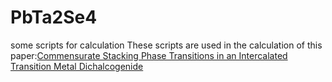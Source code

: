 # PbTa2Se4
some scripts for calculation
These scripts are used in the calculation of this paper:[Commensurate Stacking Phase Transitions in an Intercalated Transition Metal Dichalcogenide](https://onlinelibrary.wiley.com/doi/10.1002/adma.202108550)
